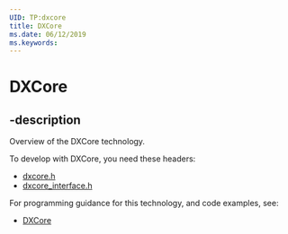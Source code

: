 ```yaml
---
UID: TP:dxcore
title: DXCore
ms.date: 06/12/2019
ms.keywords: 
---
```


# DXCore

## -description

Overview of the DXCore technology.

To develop with DXCore, you need these headers:

 * [dxcore.h](../dxcore/index.md)
 * [dxcore_interface.h](../dxcore_interface/index.md)

For programming guidance for this technology, and code examples, see:
* [DXCore](/windows/desktop/dxcore)
